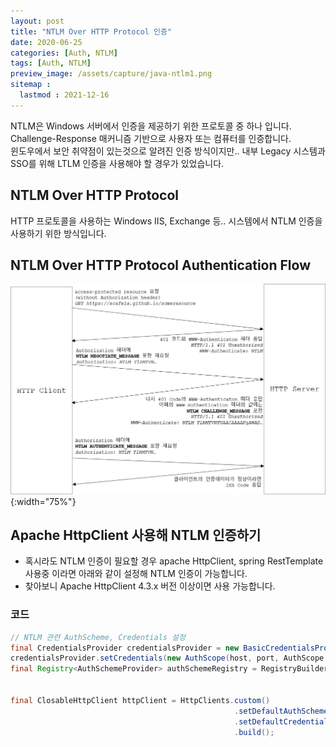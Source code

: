 ```yaml
---
layout: post
title: "NTLM Over HTTP Protocol 인증"
date: 2020-06-25
categories: [Auth, NTLM]
tags: [Auth, NTLM]
preview_image: /assets/capture/java-ntlm1.png
sitemap :
  lastmod : 2021-12-16
---
```


NTLM은 Windows 서버에서 인증을 제공하기 위한 프로토콜 중 하나 입니다.  
Challenge-Response 매커니즘 기반으로 사용자 또는 컴퓨터를 인증합니다.  
윈도우에서 보안 취약점이 있는것으로 알려진 인증 방식이지만.. 내부 Legacy 시스템과 SSO를 위해 LTLM 인증을 사용해야 할 경우가 있었습니다.

## NTLM Over HTTP Protocol

HTTP 프로토콜을 사용하는 Windows IIS, Exchange 등.. 시스템에서 NTLM 인증을 사용하기 위한 방식입니다.

## NTLM Over HTTP Protocol Authentication Flow

![Java SAML Example 인증 화면](/assets/capture/java-ntlm1.png){:width="75%"}

## Apache HttpClient 사용해 NTLM 인증하기

- 혹시라도 NTLM 인증이 필요할 경우 apache HttpClient, spring RestTemplate 사용중 이라면 아래와 같이 설정해 NTLM 인증이 가능합니다.
- 찾아보니 Apache HttpClient 4.3.x 버전 이상이면 사용 가능합니다.

### 코드

```java
// NTLM 관련 AuthScheme, Credentials 설정
final CredentialsProvider credentialsProvider = new BasicCredentialsProvider();
credentialsProvider.setCredentials(new AuthScope(host, port, AuthScope.ANY_REALM), new NTCredentials(usernamePassword)); 
final Registry<AuthSchemeProvider> authSchemeRegistry = RegistryBuilder.<AuthSchemeProvider>create()
                                                                        .register(AuthSchemes.NTLM, new NTLMSchemeFactory())
                                                                        .build();
final ClosableHttpClient httpClient = HttpClients.custom()
                                                  .setDefaultAuthSchemeRegistry(authSchemeRegistry)
                                                  .setDefaultCredentialsProvider(credentialsProvider)
                                                  .build();
```